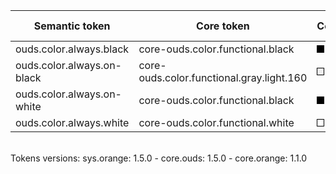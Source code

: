 | **Semantic token** | **Core token** | **Color** | **Raw value** | **Comment** |
| --- | --- | --- | --- | --- |
| ouds.color.always.black | core-ouds.color.functional.black | <div style="width:10px; height:10px; background-color:#000000; border: 1px solid #000000;"></div> | #000000 |  |
| ouds.color.always.on-black | core-ouds.color.functional.gray.light.160 | <div style="width:10px; height:10px; background-color:#eeeeee; border: 1px solid #000000;"></div> | #eeeeee |  |
| ouds.color.always.on-white | core-ouds.color.functional.black | <div style="width:10px; height:10px; background-color:#000000; border: 1px solid #000000;"></div> | #000000 |  |
| ouds.color.always.white | core-ouds.color.functional.white | <div style="width:10px; height:10px; background-color:#ffffff; border: 1px solid #000000;"></div> | #ffffff |  |

<br>Tokens versions: sys.orange: 1.5.0 - core.ouds: 1.5.0 - core.orange: 1.1.0